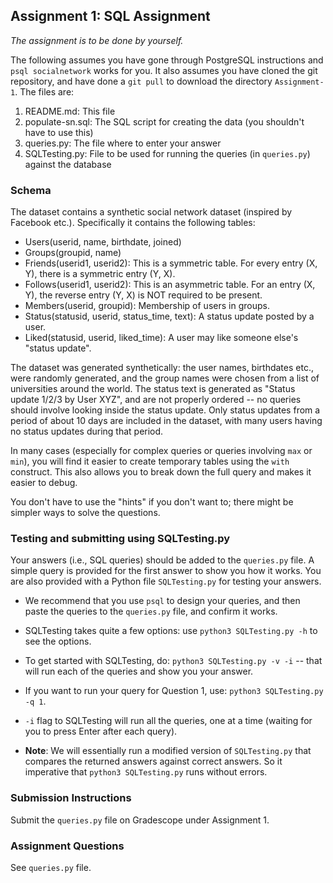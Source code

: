## Assignment 1: SQL Assignment

*The assignment is to be done by yourself.*

The following assumes you have gone through PostgreSQL instructions and `psql socialnetwork` works for you.
It also assumes you have cloned the git repository, and have done a `git pull` to download the directory `Assignment-1`. The files are:

1. README.md: This file
1. populate-sn.sql: The SQL script for creating the data (you shouldn't have to use this)
1. queries.py: The file where to enter your answer
1. SQLTesting.py: File to be used for running the queries (in `queries.py`) against the database

### Schema 
The dataset contains a synthetic social network dataset (inspired by Facebook etc.). Specifically it contains the following tables:
- Users(userid, name, birthdate, joined)
- Groups(groupid, name)
- Friends(userid1, userid2): This is a symmetric table. For every entry (X, Y), there is a symmetric entry (Y, X).
- Follows(userid1, userid2): This is an asymmetric table. For an entry (X, Y), the reverse entry (Y, X) is NOT required to be present.
- Members(userid, groupid): Membership of users in groups.
- Status(statusid, userid, status_time, text): A status update posted by a user.
- Liked(statusid, userid, liked_time): A user may like someone else's "status update".

The dataset was generated synthetically: the user names, birthdates etc., were randomly generated, and the group names were chosen from a list of universities around the world. The status text is generated as "Status update 1/2/3 by User XYZ", and are not properly ordered -- no queries should involve looking inside the status update.  Only status updates from a period of about 10 days are included in the dataset, with many users having no status updates during that period.

In many cases (especially for complex queries or queries involving `max` or `min`), you will find it easier to create temporary tables using the `with` construct. This also allows you to break down the full query and makes it easier to debug.

You don't have to use the "hints" if you don't want to; there might be simpler ways to solve the questions.

### Testing and submitting using SQLTesting.py
Your answers (i.e., SQL queries) should be added to the `queries.py` file. A simple query is provided for the first answer to show you how it works.
You are also provided with a Python file `SQLTesting.py` for testing your answers.

- We recommend that you use `psql` to design your queries, and then paste the queries to the `queries.py` file, and confirm it works.

- SQLTesting takes quite a few options: use `python3 SQLTesting.py -h` to see the options.

- To get started with SQLTesting, do: `python3 SQLTesting.py -v -i` -- that will run each of the queries and show you your answer.

- If you want to run your query for Question 1, use: `python3 SQLTesting.py -q 1`. 

- `-i` flag to SQLTesting will run all the queries, one at a time (waiting for you to press Enter after each query).

- **Note**: We will essentially run a modified version of `SQLTesting.py` that compares the returned answers against correct answers. So it imperative that `python3 SQLTesting.py` runs without errors.

### Submission Instructions
Submit the `queries.py` file on Gradescope under Assignment 1. 
      
### Assignment Questions
See `queries.py` file.

